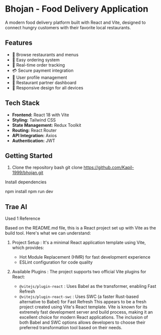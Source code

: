 # Bhojan - Food Delivery Application

A modern food delivery platform built with React and Vite, designed to connect hungry customers with their favorite local restaurants.

## Features

- 🍔 Browse restaurants and menus
- 🛒 Easy ordering system
- 📍 Real-time order tracking
- 💳 Secure payment integration
- 👤 User profile management
- 🏪 Restaurant partner dashboard
- 📱 Responsive design for all devices

## Tech Stack

- **Frontend:** React 18 with Vite
- **Styling:** Tailwind CSS
- **State Management:** Redux Toolkit
- **Routing:** React Router
- **API Integration:** Axios
- **Authentication:** JWT

## Getting Started

1. Clone the repository
bash
git clone https://github.com/Kapil-1999/bhojan.git

Install dependencies

npm install
npm run dev

## Trae AI
Used 1 Reference

Based on the README.md file, this is a React project set up with Vite as the build tool. Here's what we can understand:

1. Project Setup : It's a minimal React application template using Vite, which provides:
   
   - Hot Module Replacement (HMR) for fast development experience
   - ESLint configuration for code quality
2. Available Plugins : The project supports two official Vite plugins for React:
   
   - `@vitejs/plugin-react` : Uses Babel as the transformer, enabling Fast Refresh
   - `@vitejs/plugin-react-swc` : Uses SWC (a faster Rust-based alternative to Babel) for Fast Refresh
This appears to be a fresh project created using Vite's React template. Vite is known for its extremely fast development server and build process, making it an excellent choice for modern React applications. The inclusion of both Babel and SWC options allows developers to choose their preferred transformation tool based on their needs.


